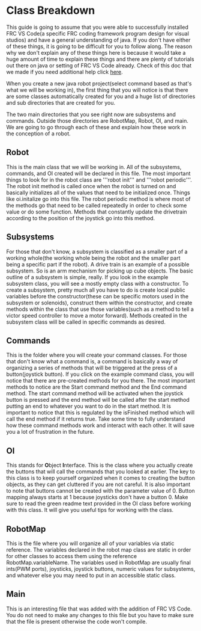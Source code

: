 # Class Breakdown
This guide is going to assume that you were able to successfully installed FRC VS Code(a specific FRC coding framework program design 
for visual studios) and have a general understanding of java. If you don't have either of these things, it is going to be difficult for 
you to follow along. The reason why we don't explain any of these things here is because it would take a huge amount of time to explain 
these things and there are plenty of tutorials out there on java or setting of FRC VS Code already. Check of this doc that we made if 
you need additional help click [here](https://docs.google.com/document/d/1u8_LrAfO6XVPyn7fh2uA1ldmiwVRVrZO-xOsBdCmuu0/edit).

When you create a new java robot project(select command based as that's what we will be working in), the first thing that you will notice 
is that there are some classes automatically created for you and a huge list of directories and sub directories that are created for you.

The two main directories that you see right now are subsystems and commands. Outside those directories are RobotMap, Robot, OI, and main. 
We are going to go through each of these and explain how these work in the conception of a robot.


## Robot
This is the main class that we will be working in. All of the subsystems, commands, and OI created will be declared in this file. The 
most important things to look for in the robot class are '''robot init''' and '''robot periodic'''. The robot init method is called once 
when the robot is turned on and basically initializes all of the values that need to be initialized once. Things like oi.initalize go 
into this file. The robot periodic method is where most of the methods go that need to be called repeatedly in order to check some value
or do some function. Methods that constantly update the drivetrain according to the position of the joystick go into this method. 

## Subsystems
For those that don't know, a subsystem is classified as a smaller part of a working whole(the working whole being the robot and the 
smaller part being a specific part if the robot). A drive train is an example of a possible subsystem. So is an arm mechanism for 
picking up cube objects. The basic outline of a subsystem is simple, really. If you look in the example subsystem class, you will see a 
mostly empty class with a constructor. To create a subsystem, pretty much all you have to do is create local public variables before 
the constructor(these can be specific motors used in the subsystem or solenoids), construct them within the constructor, and create 
methods within the class that use those variables(such as a method to tell a victor speed controller to move a motor forward). Methods 
created in the subsystem class will be called in specific commands as desired.

## Commands
This is the folder where you will create your command classes. For those that don't know what a command is, a command is basically a way 
of organizing a series of methods that will be triggered at the press of a button(joystick button). If you click on the example command 
class, you will notice that there are pre-created methods for you there. The most important methods to notice are the Start command 
method and the End command method. The start command method will be activated when the joystick button is pressed and the end method 
will be called after the start method putting an end to whatever you want to do in the start method. It is important to notice that this
is regulated by the isFinished method which will call the end method if it returns true. Take some time to fully understand how these 
command methods work and interact with each other. It will save you a lot of frustration in the future. 

## OI
This stands for **O**bject **I**nterface. This is the class where you actually create the buttons that will call the commands that you 
looked at earlier. The key to this class is to keep yourself organized when it comes to creating the button objects, as they can get 
cluttered if you are not careful. It is also important to note that buttons cannot be created with the parameter value of 0. Button 
mapping always starts at 1 because joysticks don't have a button 0. Make sure to read the green readme text provided in the OI class 
before working with this class. It will give you useful tips for working with the class.

## RobotMap
This is the file where you will organize all of your variables via static reference. The variables declared in the robot map class are 
static in order for other classes to access them using the reference RobotMap.variableName. The variables used in RobotMap are usually 
final ints(PWM ports), joysticks, joystick buttons, numeric values for subsystems, and whatever else you may need to put in an 
accessible static class.

## Main
This is an interesting file that was added with the addition of FRC VS Code. You do not need to make any changes to this file but you 
have to make sure that the file is present otherwise the code won't compile.
